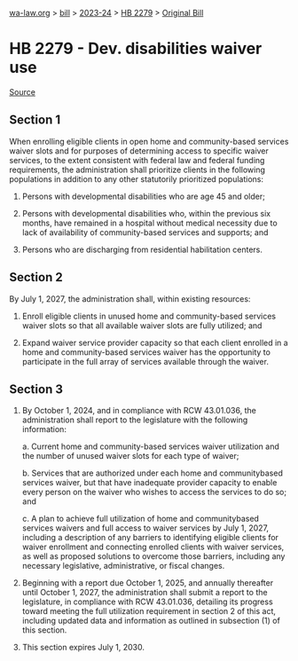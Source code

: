 [wa-law.org](/) > [bill](/bill/) > [2023-24](/bill/2023-24/) > [HB 2279](/bill/2023-24/hb/2279/) > [Original Bill](/bill/2023-24/hb/2279/1/)

# HB 2279 - Dev. disabilities waiver use

[Source](http://lawfilesext.leg.wa.gov/biennium/2023-24/Pdf/Bills/House%20Bills/2279.pdf)

## Section 1
When enrolling eligible clients in open home and community-based services waiver slots and for purposes of determining access to specific waiver services, to the extent consistent with federal law and federal funding requirements, the administration shall prioritize clients in the following populations in addition to any other statutorily prioritized populations:

1. Persons with developmental disabilities who are age 45 and older;

2. Persons with developmental disabilities who, within the previous six months, have remained in a hospital without medical necessity due to lack of availability of community-based services and supports; and

3. Persons who are discharging from residential habilitation centers.

## Section 2
By July 1, 2027, the administration shall, within existing resources:

1. Enroll eligible clients in unused home and community-based services waiver slots so that all available waiver slots are fully utilized; and

2. Expand waiver service provider capacity so that each client enrolled in a home and community-based services waiver has the opportunity to participate in the full array of services available through the waiver.

## Section 3
1. By October 1, 2024, and in compliance with RCW 43.01.036, the administration shall report to the legislature with the following information:

    a. Current home and community-based services waiver utilization and the number of unused waiver slots for each type of waiver;

    b. Services that are authorized under each home and communitybased services waiver, but that have inadequate provider capacity to enable every person on the waiver who wishes to access the services to do so; and

    c. A plan to achieve full utilization of home and communitybased services waivers and full access to waiver services by July 1, 2027, including a description of any barriers to identifying eligible clients for waiver enrollment and connecting enrolled clients with waiver services, as well as proposed solutions to overcome those barriers, including any necessary legislative, administrative, or fiscal changes.

2. Beginning with a report due October 1, 2025, and annually thereafter until October 1, 2027, the administration shall submit a report to the legislature, in compliance with RCW 43.01.036, detailing its progress toward meeting the full utilization requirement in section 2 of this act, including updated data and information as outlined in subsection (1) of this section.

3. This section expires July 1, 2030.
